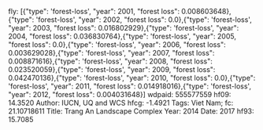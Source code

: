 fly: [{"type": 'forest-loss', "year": 2001, "forest loss": 0.008603648},{"type": 'forest-loss', "year": 2002, "forest loss": 0.0},{"type": 'forest-loss', "year": 2003, "forest loss": 0.016802929},{"type": 'forest-loss', "year": 2004, "forest loss": 0.036830764},{"type": 'forest-loss', "year": 2005, "forest loss": 0.0},{"type": 'forest-loss', "year": 2006, "forest loss": 0.003629028},{"type": 'forest-loss', "year": 2007, "forest loss": 0.008871616},{"type": 'forest-loss', "year": 2008, "forest loss": 0.023520059},{"type": 'forest-loss', "year": 2009, "forest loss": 0.042470136},{"type": 'forest-loss', "year": 2010, "forest loss": 0.0},{"type": 'forest-loss', "year": 2011, "forest loss": 0.014918016},{"type": 'forest-loss', "year": 2012, "forest loss": 0.004031648}]
wdpaid: 555577559
hf09: 14.3520
Author: IUCN, UQ and WCS
hfcg: -1.4921
Tags: Viet Nam;
fc: 21.10718611
Title: Trang An Landscape Complex
Year: 2014
Date: 2017
hf93: 15.7085
